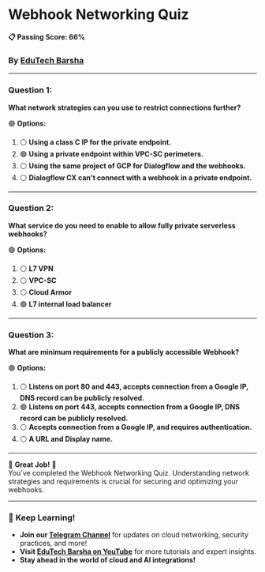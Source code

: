 # **Webhook Networking Quiz**
**📋 Passing Score: 66%**  
### By [EduTech Barsha](https://www.youtube.com/@edutechbarsha) 
---

### **Question 1:**  
**What network strategies can you use to restrict connections further?**  

🟢 **Options:**  
1. ⚪ **Using a class C IP for the private endpoint.**  
2. 🟢 **Using a private endpoint within VPC-SC perimeters.**  
3. ⚪ **Using the same project of GCP for Dialogflow and the webhooks.**  
4. ⚪ **Dialogflow CX can't connect with a webhook in a private endpoint.**  

---

### **Question 2:**  
**What service do you need to enable to allow fully private serverless webhooks?**  

🟢 **Options:**  
1. ⚪ **L7 VPN**  
2. ⚪ **VPC-SC**  
3. ⚪ **Cloud Armor**  
4. 🟢 **L7 internal load balancer**  

---

### **Question 3:**  
**What are minimum requirements for a publicly accessible Webhook?**  

🟢 **Options:**  
1. ⚪ **Listens on port 80 and 443, accepts connection from a Google IP, DNS record can be publicly resolved.**  
2. 🟢 **Listens on port 443, accepts connection from a Google IP, DNS record can be publicly resolved.**  
3. ⚪ **Accepts connection from a Google IP, and requires authentication.**  
4. ⚪ **A URL and Display name.**  

---

🎉 **Great Job!** 🎉  
You’ve completed the Webhook Networking Quiz. Understanding network strategies and requirements is crucial for securing and optimizing your webhooks.  

---

### 🚀 **Keep Learning!**  
- **Join our [Telegram Channel](https://t.me/edutechbarsha)** for updates on cloud networking, security practices, and more!  
- **Visit [EduTech Barsha on YouTube](https://www.youtube.com/@edutechbarsha)** for more tutorials and expert insights.  
- **Stay ahead in the world of cloud and AI integrations!**
